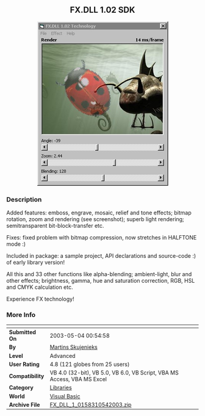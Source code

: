 ﻿<div align="center">

## FX\.DLL 1\.02 SDK

<img src="PIC200354140358810.jpg">
</div>

### Description

Added features: emboss, engrave, mosaic, relief and tone effects; bitmap rotation, zoom and rendering (see screenshot); superb light rendering; semitransparent bit-block-transfer etc.

Fixes: fixed problem with bitmap compression, now stretches in HALFTONE mode :)

Included in package: a sample project, API declarations and source-code :) of early library version!

All this and 33 other functions like alpha-blending; ambient-light, blur and other effects; brightness, gamma, hue and saturation correction, RGB, HSL and CMYK calculation etc.

Experience FX technology!
 
### More Info
 


<span>             |<span>
---                |---
**Submitted On**   |2003-05-04 00:54:58
**By**             |[Martins Skujenieks](https://github.com/Planet-Source-Code/PSCIndex/blob/master/ByAuthor/martins-skujenieks.md)
**Level**          |Advanced
**User Rating**    |4.8 (121 globes from 25 users)
**Compatibility**  |VB 4\.0 \(32\-bit\), VB 5\.0, VB 6\.0, VB Script, VBA MS Access, VBA MS Excel
**Category**       |[Libraries](https://github.com/Planet-Source-Code/PSCIndex/blob/master/ByCategory/libraries__1-49.md)
**World**          |[Visual Basic](https://github.com/Planet-Source-Code/PSCIndex/blob/master/ByWorld/visual-basic.md)
**Archive File**   |[FX\_DLL\_1\_0158310542003\.zip](https://github.com/Planet-Source-Code/martins-skujenieks-fx-dll-1-02-sdk__1-45230/archive/master.zip)








